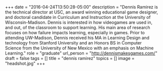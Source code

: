 +++
date = "2016-04-24T13:50:28-05:00"
description = "Dennis Ramirez is the technical director at USC, an award winning educational game designer, and doctoral candidate in Curriculum and Instruction at the University of Wisconsin-Madison. Dennis is interested in how videogames are used in, and out, of the classroom to support learning. His main area of research focuses on how failure impacts learning, especially in games. Prior to attending UW-Madison, Dennis received his MA in Learning Design and technology from Stanford University and an Honors BS in Computer Science from the University of New Mexico with an emphasis on Machine Learning."
role = "graduate"
url_person = "http://dennismakesgames.com/"
draft = false
tags = []
title = "dennis ramirez"
topics = []
image = "headshot.jpg"
+++
